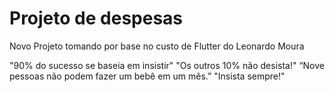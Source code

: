# Projeto de despesas 

Novo Projeto tomando por base no custo de Flutter do Leonardo Moura


"90% do sucesso se baseia em insistir"
"Os outros 10% não desista!"
“Nove pessoas não podem fazer um bebê em um mês.”
"Insista sempre!"